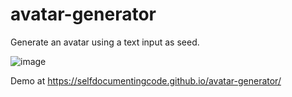 # avatar-generator

Generate an avatar using a text input as seed. 

![image](https://user-images.githubusercontent.com/8089471/168493978-a6fb5194-0c42-4504-83f6-b882e0414b80.png)

Demo at https://selfdocumentingcode.github.io/avatar-generator/
